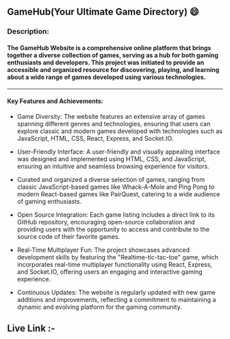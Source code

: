 ## GameHub(Your Ultimate Game Directory) 😄

### Description:

#### The GameHub Website is a comprehensive online platform that brings together a diverse collection of games, serving as a hub for both gaming enthusiasts and developers. This project was initiated to provide an accessible and organized resource for discovering, playing, and learning about a wide range of games developed using various technologies.

---

#### Key Features and Achievements:

- Game Diversity: The website features an extensive array of games spanning different genres and technologies, ensuring that users can explore classic and modern games developed with technologies such as JavaScript, HTML, CSS, React, Express, and Socket.IO.

- User-Friendly Interface: A user-friendly and visually appealing interface was designed and implemented using HTML, CSS, and JavaScript, ensuring an intuitive and seamless browsing experience for visitors.

- Curated and organized a diverse selection of games, ranging from classic JavaScript-based games like Whack-A-Mole and Ping Pong to modern React-based games like PairQuest, catering to a wide audience of gaming enthusiasts.

- Open Source Integration: Each game listing includes a direct link to its GitHub repository, encouraging open-source collaboration and providing users with the opportunity to access and contribute to the source code of their favorite games.

- Real-Time Multiplayer Fun: The project showcases advanced development skills by featuring the "Realtime-tic-tac-toe" game, which incorporates real-time multiplayer functionality using React, Express, and Socket.IO, offering users an engaging and interactive gaming experience.

- Continuous Updates: The website is regularly updated with new game additions and improvements, reflecting a commitment to maintaining a dynamic and evolving platform for the gaming community.

## Live Link :-
